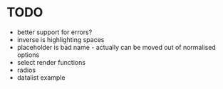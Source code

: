 # TODO

- better support for errors?
- inverse is highlighting spaces
- placeholder is bad name - actually can be moved out of normalised options
- select render functions
- radios
- datalist example
